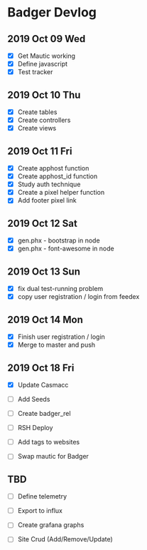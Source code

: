 # Badger Devlog

## 2019 Oct 09 Wed

- [x] Get Mautic working
- [x] Define javascript
- [x] Test tracker 

## 2019 Oct 10 Thu

- [x] Create tables
- [x] Create controllers
- [x] Create views

## 2019 Oct 11 Fri

- [x] Create apphost function
- [x] Create apphost_id function
- [x] Study auth technique
- [x] Create a pixel helper function
- [x] Add footer pixel link

## 2019 Oct 12 Sat

- [x] gen.phx - bootstrap in node
- [x] gen.phx - font-awesome in node

## 2019 Oct 13 Sun

- [x] fix dual test-running problem
- [x] copy user registration / login from feedex

## 2019 Oct 14 Mon

- [x] Finish user registration / login 
- [x] Merge to master and push

## 2019 Oct 18 Fri

- [x] Update Casmacc

- [ ] Add Seeds

- [ ] Create badger_rel

- [ ] RSH Deploy

- [ ] Add tags to websites
- [ ] Swap mautic for Badger

## TBD

- [ ] Define telemetry

- [ ] Export to influx

- [ ] Create grafana graphs

- [ ] Site Crud (Add/Remove/Update)
